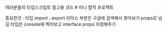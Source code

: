 여러분들의 타입스크립트 참고용 코드 # 미니 합작 프로젝트

중요한것 : 타입 import , export 
리덕스 부분은 구글에 검색해서 찾아보기
props로 넘길 타입은 console에 찍어보고 interface props 지정해주기
